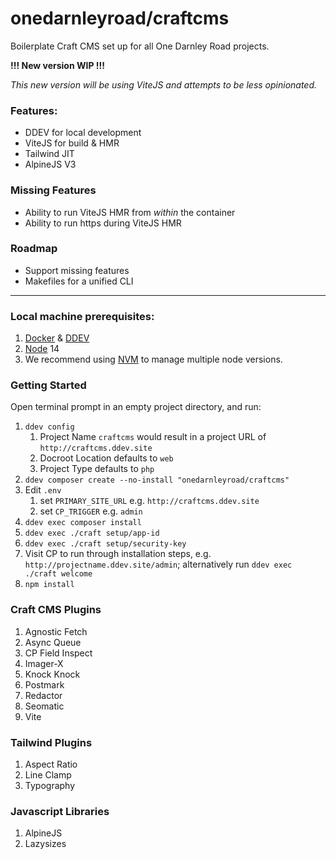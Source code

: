 # onedarnleyroad/craftcms

Boilerplate Craft CMS set up for all One Darnley Road projects.

**!!! New version WIP !!!**

_This new version will be using ViteJS and attempts to be less opinionated._

### Features:

- DDEV for local development
- ViteJS for build & HMR
- Tailwind JIT
- AlpineJS V3

### Missing Features

- Ability to run ViteJS HMR from _within_ the container
- Ability to run https during ViteJS HMR

### Roadmap

- Support missing features
- Makefiles for a unified CLI

---

### Local machine prerequisites:

1. [Docker](https://www.docker.com/) & [DDEV](https://ddev.readthedocs.io/)
1. [Node](https://nodejs.org/en/) 14
1. We recommend using [NVM](https://github.com/nvm-sh/nvm) to manage multiple node versions.

### Getting Started

Open terminal prompt in an empty project directory, and run:

1. `ddev config`
    1. Project Name `craftcms` would result in a project URL of `http://craftcms.ddev.site`
    1. Docroot Location defaults to `web`
    1. Project Type defaults to `php`
1. `ddev composer create --no-install "onedarnleyroad/craftcms"`
1. Edit `.env`
    1. set `PRIMARY_SITE_URL` e.g. `http://craftcms.ddev.site`
    1. set `CP_TRIGGER` e.g. `admin`
1. `ddev exec composer install`
1. `ddev exec ./craft setup/app-id`
1. `ddev exec ./craft setup/security-key`
1. Visit CP to run through installation steps, e.g. `http://projectname.ddev.site/admin`; alternatively run `ddev exec ./craft welcome`
1. `npm install`

### Craft CMS Plugins

1. Agnostic Fetch
1. Async Queue
1. CP Field Inspect
1. Imager-X
1. Knock Knock
1. Postmark
1. Redactor
1. Seomatic
1. Vite

### Tailwind Plugins

1. Aspect Ratio
1. Line Clamp
1. Typography

### Javascript Libraries

1. AlpineJS
1. Lazysizes
